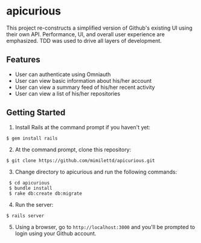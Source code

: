 <blockquote class="imgur-embed-pub" lang="en" data-id="a/a8mEe"><a href="//imgur.com/a8mEe"></a></blockquote><script async src="//s.imgur.com/min/embed.js" charset="utf-8"></script>

# apicurious

This project re-constructs a simplified version of Github's existing UI using their own API. Performance, UI, and overall user experience are emphasized. TDD was used to drive all layers of development.

## Features

  * User can authenticate using Omniauth
  * User can view basic information about his/her account
  * User can view a summary feed of his/her recent activity
  * User can view a list of his/her repositories
  
## Getting Started

1. Install Rails at the command prompt if you haven't yet:
```
$ gem install rails
```
2. At the command prompt, clone this repository:
```
$ git clone https://github.com/mimilettd/apicurious.git
```
3. Change directory to apicurious and run the following commands:
```
 $ cd apicurious
 $ bundle install
 $ rake db:create db:migrate
 ```
 4. Run the server:
 ```
 $ rails server
 ```
 5. Using a browser, go to `http://localhost:3000` and you'll be prompted to login using your Github account.
